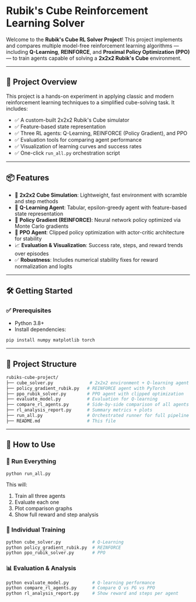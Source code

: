 # Rubik's Cube Reinforcement Learning Solver

Welcome to the **Rubik's Cube RL Solver Project**! This project implements and compares multiple model-free reinforcement learning algorithms — including **Q-Learning**, **REINFORCE**, and **Proximal Policy Optimization (PPO)** — to train agents capable of solving a **2x2x2 Rubik's Cube** environment.

---

## 🚀 Project Overview

This project is a hands-on experiment in applying classic and modern reinforcement learning techniques to a simplified cube-solving task. It includes:

- ✅ A custom-built 2x2x2 Rubik's Cube simulator
- ✅ Feature-based state representation
- ✅ Three RL agents: Q-Learning, REINFORCE (Policy Gradient), and PPO
- ✅ Evaluation tools for comparing agent performance
- ✅ Visualization of learning curves and success rates
- ✅ One-click `run_all.py` orchestration script

---

## 📦 Features

- 🧩 **2x2x2 Cube Simulation**: Lightweight, fast environment with scramble and step methods
- 🧠 **Q-Learning Agent**: Tabular, epsilon-greedy agent with feature-based state representation
- 🎯 **Policy Gradient (REINFORCE)**: Neural network policy optimized via Monte Carlo gradients
- 🔄 **PPO Agent**: Clipped policy optimization with actor-critic architecture for stability
- 📈 **Evaluation & Visualization**: Success rate, steps, and reward trends over episodes
- ✅ **Robustness**: Includes numerical stability fixes for reward normalization and logits

---

## 🛠️ Getting Started

### ✅ Prerequisites

- Python 3.8+
- Install dependencies:

```bash
pip install numpy matplotlib torch
```

---

## 📁 Project Structure

```bash
rubiks-cube-project/
├── cube_solver.py              # 2x2x2 environment + Q-learning agent
├── policy_gradient_rubik.py   # REINFORCE agent with PyTorch
├── ppo_rubik_solver.py        # PPO agent with clipped optimization
├── evaluate_model.py          # Evaluation for Q-learning
├── compare_rl_agents.py       # Side-by-side comparison of all agents
├── rl_analysis_report.py      # Summary metrics + plots
├── run_all.py                 # Orchestrated runner for full pipeline
├── README.md                  # This file
```

---

## 🧪 How to Use

### 🔁 Run Everything
```bash
python run_all.py
```

This will:
1. Train all three agents
2. Evaluate each one
3. Plot comparison graphs
4. Show full reward and step analysis

### 🧠 Individual Training
```bash
python cube_solver.py            # Q-Learning
python policy_gradient_rubik.py  # REINFORCE
python ppo_rubik_solver.py       # PPO
```

### 📊 Evaluation & Analysis
```bash
python evaluate_model.py         # Q-learning performance
python compare_rl_agents.py      # Compare Q vs PG vs PPO
python rl_analysis_report.py     # Show reward and steps per agent
```

